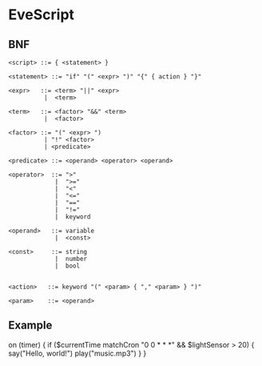 EveScript
==========



## BNF


```bnf
<script> ::= { <statement> }

<statement> ::= "if" "(" <expr> ")" "{" { action } "}"

<expr>   ::= <term> "||" <expr>
          |  <term>

<term>   ::= <factor> "&&" <term>
          |  <factor>

<factor> ::= "(" <expr> ")
          | "!" <factor>
          | <predicate>

<predicate> ::= <operand> <operator> <operand>

<operator>  ::= ">"
             |  ">="
             |  "<"
             |  "<="
             |  "=="
             |  "!="
             |  keyword

<operand>   ::= variable
             |  <const>

<const>     ::= string
             |  number
             |  bool


<action>   ::= keyword "(" <param> { "," <param> } ")"

<param>    ::= <operand>
```


## Example

on (timer) {
    if ($currentTime matchCron "0 0 * * *" && $lightSensor > 20) {
        say("Hello, world!")
        play("music.mp3")
    }
}